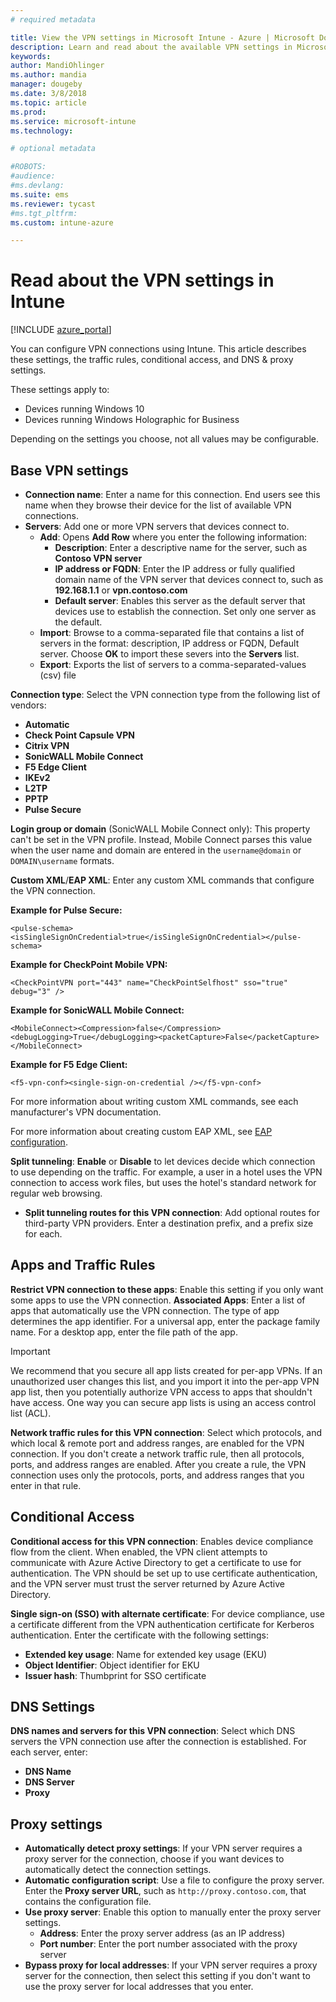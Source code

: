 ```yaml
---
# required metadata

title: View the VPN settings in Microsoft Intune - Azure | Microsoft Docs
description: Learn and read about the available VPN settings in Microsoft Intune, what they are used for, and what they do, including traffic rules, conditional access, and DNS and proxy settings for Windows 10 devices and Windows Holographic for Business devices.
keywords:
author: MandiOhlinger
ms.author: mandia
manager: dougeby
ms.date: 3/8/2018
ms.topic: article
ms.prod:
ms.service: microsoft-intune
ms.technology:

# optional metadata

#ROBOTS:
#audience:
#ms.devlang:
ms.suite: ems
ms.reviewer: tycast
#ms.tgt_pltfrm:
ms.custom: intune-azure

---
```


# Read about the VPN settings in Intune

[!INCLUDE [azure_portal](./includes/azure_portal.md)]

You can configure VPN connections using Intune. This article describes these settings, the traffic rules, conditional access, and DNS & proxy settings.

These settings apply to:

- Devices running Windows 10
- Devices running Windows Holographic for Business

Depending on the settings you choose, not all values may be configurable.

## Base VPN settings

- **Connection name**: Enter a name for this connection. End users see this name when they browse their device for the list of available VPN connections.
- **Servers**: Add one or more VPN servers that devices connect to.
  - **Add**: Opens **Add Row** where you enter the following information:
    - **Description**: Enter a descriptive name for the server, such as **Contoso VPN server**
    - **IP address or FQDN**: Enter the IP address or fully qualified domain name of the VPN server that devices connect to, such as **192.168.1.1** or **vpn.contoso.com**
    - **Default server**: Enables this server as the default server that devices use to establish the connection. Set only one server as the default.
  - **Import**: Browse to a comma-separated file that contains a list of servers in the format: description, IP address or FQDN, Default server. Choose **OK** to import these severs into the **Servers** list.
  - **Export**: Exports the list of servers to a comma-separated-values (csv) file

**Connection type**: Select the VPN connection type from the following list of vendors:

- **Automatic**
- **Check Point Capsule VPN**
- **Citrix VPN**
- **SonicWALL Mobile Connect**
- **F5 Edge Client**
- **IKEv2**
- **L2TP**
- **PPTP**
- **Pulse Secure**

**Login group or domain** (SonicWALL Mobile Connect only): This property can't be set in the VPN profile. Instead, Mobile Connect parses this value when the user name and domain are entered in the `username@domain` or `DOMAIN\username` formats.

**Custom XML**/**EAP XML**: Enter any custom XML commands that configure the VPN connection.

**Example for Pulse Secure:**

```
<pulse-schema><isSingleSignOnCredential>true</isSingleSignOnCredential></pulse-schema>
```

**Example for CheckPoint Mobile VPN:**

```
<CheckPointVPN port="443" name="CheckPointSelfhost" sso="true" debug="3" />
```

**Example for SonicWALL Mobile Connect:**

```
<MobileConnect><Compression>false</Compression><debugLogging>True</debugLogging><packetCapture>False</packetCapture></MobileConnect>
```

**Example for F5 Edge Client:**

```
<f5-vpn-conf><single-sign-on-credential /></f5-vpn-conf>
```

For more information about writing custom XML commands, see each manufacturer's VPN documentation.

For more information about creating custom EAP XML, see [EAP configuration](https://docs.microsoft.com/windows/client-management/mdm/eap-configuration).

**Split tunneling**: **Enable** or **Disable** to let devices decide which connection to use depending on the traffic. For example, a user in a hotel uses the VPN connection to access work files, but uses the hotel's standard network for regular web browsing.
- **Split tunneling routes for this VPN connection**: Add optional routes for third-party VPN providers. Enter a destination prefix, and a prefix size for each.

## Apps and Traffic Rules

**Restrict VPN connection to these apps**: Enable this setting if you only want some apps to use the VPN connection.
**Associated Apps**: Enter a list of apps that automatically use the VPN connection. The type of app determines the app identifier. For a universal app, enter the package family name. For a desktop app, enter the file path of the app.

>[!IMPORTANT]
>We recommend that you secure all app lists created for per-app VPNs. If an unauthorized user changes this list, and you import it into the per-app VPN app list, then you potentially authorize VPN access to apps that shouldn't have access. One way you can secure app lists is using an access control list (ACL).

**Network traffic rules for this VPN connection**: Select which protocols, and which local & remote port and address ranges, are enabled for the VPN connection. If you don't create a network traffic rule, then all protocols, ports, and address ranges are enabled. After you create a rule, the VPN connection uses only the protocols, ports, and address ranges that you enter in that rule.

## Conditional Access

**Conditional access for this VPN connection**: Enables device compliance flow from the client. When enabled, the VPN client attempts to communicate with Azure Active Directory to get a certificate to use for authentication. The VPN should be set up to use certificate authentication, and the VPN server must trust the server returned by Azure Active Directory.

**Single sign-on (SSO) with alternate certificate**: For device compliance, use a certificate different from the VPN authentication certificate for Kerberos authentication. Enter the certificate with the following settings:

- **Extended key usage**: Name for extended key usage (EKU)
- **Object Identifier**: Object identifier for EKU
- **Issuer hash**: Thumbprint for SSO certificate

## DNS Settings

**DNS names and servers for this VPN connection**: Select which DNS servers the VPN connection use after the connection is established.
For each server, enter:
- **DNS Name**
- **DNS Server**
- **Proxy**

## Proxy settings

- **Automatically detect proxy settings**: If your VPN server requires a proxy server for the connection, choose if you want devices to automatically detect the connection settings.
- **Automatic configuration script**: Use a file to configure the proxy server. Enter the **Proxy server URL**, such as `http://proxy.contoso.com`, that contains the configuration file.
- **Use proxy server**: Enable this option to manually enter the proxy server settings.
  - **Address**: Enter the proxy server address (as an IP address)
  - **Port number**: Enter the port number associated with the proxy server
- **Bypass proxy for local addresses**: If your VPN server requires a proxy server for the connection, then select this setting if you don't want to use the proxy server for local addresses that you enter.
